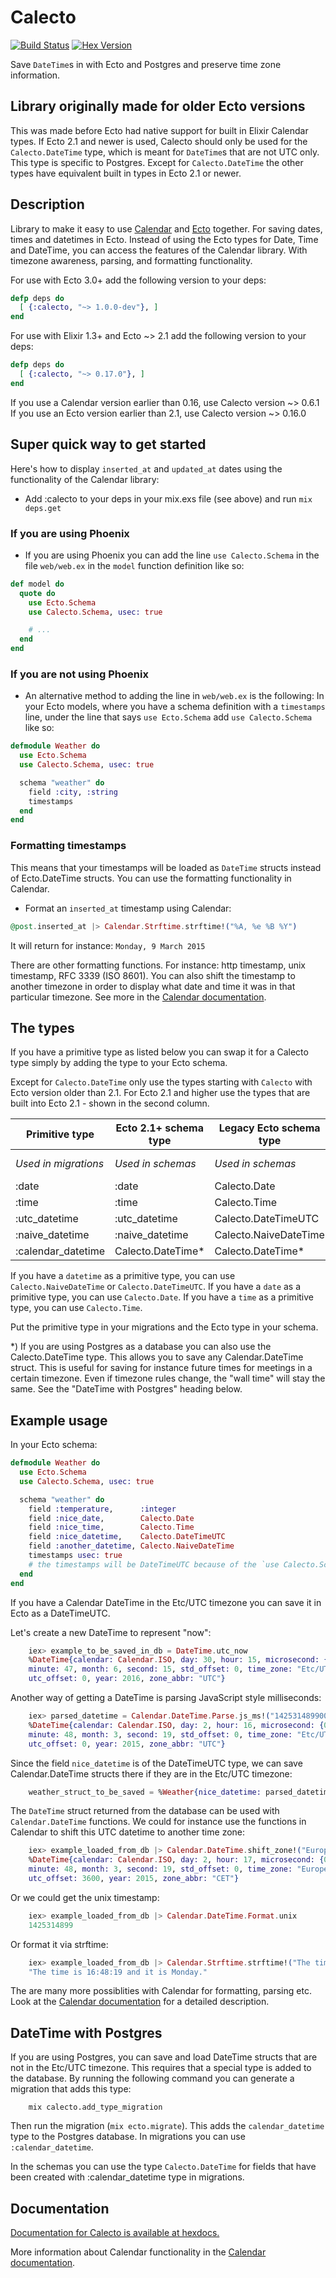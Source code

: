 Calecto
=======

[![Build
Status](https://travis-ci.org/lau/calecto.svg?branch=master)](https://travis-ci.org/lau/calecto)
[![Hex Version](http://img.shields.io/hexpm/v/calecto.svg?style=flat)](https://hex.pm/packages/calecto)


Save `DateTime`s in with Ecto and Postgres and preserve time zone information.

## Library originally made for older Ecto versions

This was made before Ecto had native support for built in Elixir Calendar types.
If Ecto 2.1 and newer is used, Calecto should only be used for the `Calecto.DateTime`
type, which is meant for `DateTime`s that are not UTC only. This type is specific to Postgres.
Except for `Calecto.DateTime` the other types have equivalent built in types in Ecto 2.1 or newer.

## Description

Library to make it easy to use [Calendar](https://github.com/lau/calendar) and
[Ecto](https://github.com/elixir-lang/ecto) together.
For saving dates, times and datetimes in Ecto. Instead of using the Ecto
types for Date, Time and DateTime, you can access the features of the Calendar
library. With timezone awareness, parsing, and formatting functionality.


For use with Ecto 3.0+ add the following version to your deps:

```elixir
defp deps do
  [ {:calecto, "~> 1.0.0-dev"}, ]
end
```

For use with Elixir 1.3+ and Ecto ~> 2.1 add the following version to your deps:

```elixir
defp deps do
  [ {:calecto, "~> 0.17.0"}, ]
end
```

If you use a Calendar version earlier than 0.16, use Calecto version ~> 0.6.1
If you use an Ecto version earlier than 2.1, use Calecto version ~> 0.16.0

## Super quick way to get started

Here's how to display `inserted_at` and `updated_at` dates using the
functionality of the Calendar library:

- Add :calecto to your deps in your mix.exs file (see above) and run `mix deps.get`

### If you are using Phoenix

- If you are using Phoenix you can add the line `use Calecto.Schema` in the file
`web/web.ex` in the `model` function definition like so:

```elixir
def model do
  quote do
    use Ecto.Schema
    use Calecto.Schema, usec: true

    # ...
  end
end
```

### If you are not using Phoenix

- An alternative method to adding the line in `web/web.ex` is the following:
  In your Ecto models, where you have a schema definition with a `timestamps`
  line, under the line that says `use Ecto.Schema` add `use Calecto.Schema` like so:

```elixir
defmodule Weather do
  use Ecto.Schema
  use Calecto.Schema, usec: true

  schema "weather" do
    field :city, :string
    timestamps
  end
end
```

### Formatting timestamps

This means that your timestamps will be loaded as `DateTime` structs
instead of Ecto.DateTime structs. You can use the formatting functionality
in Calendar.

- Format an `inserted_at` timestamp using Calendar:

```elixir
@post.inserted_at |> Calendar.Strftime.strftime!("%A, %e %B %Y")
```
It will return for instance: `Monday, 9 March 2015`

There are other formatting functions. For instance: http timestamp, unix
timestamp, RFC 3339 (ISO 8601). You can also shift the timestamp to another
timezone in order to display what date and time it was in that particular
timezone. See more in the [Calendar documentation](http://hexdocs.pm/calendar/).

## The types

If you have a primitive type as listed below you can swap it for a Calecto type
simply by adding the type to your Ecto schema.

Except for `Calecto.DateTime` only use the types starting with `Calecto` with Ecto
version older than 2.1. For Ecto 2.1 and higher use the types that are built
into Ecto 2.1 - shown in the second column.

| Primitive type            | Ecto 2.1+ schema type | Legacy Ecto schema type | Equivalent Calendar type |
| ------------------------- | ----------------------| ----------------------- | ------------------------ |
| *Used in migrations*      | *Used in schemas*     | *Used in schemas*       | *Type returned from db*  |
| :date                     | :date                 | Calecto.Date            | Date                     |
| :time                     | :time                 | Calecto.Time            | Time                     |
| :utc_datetime             | :utc_datetime         | Calecto.DateTimeUTC     | DateTime                 |
| :naive_datetime           | :naive_datetime       | Calecto.NaiveDateTime   | NaiveDateTime            |
| :calendar_datetime        | Calecto.DateTime*     | Calecto.DateTime*       | DateTime                 |

If you have a `datetime` as a primitive type, you can use `Calecto.NaiveDateTime` or
`Calecto.DateTimeUTC`.
If you have a `date` as a primitive type, you can use `Calecto.Date`.
If you have a `time` as a primitive type, you can use `Calecto.Time`.

Put the primitive type in your migrations and the Ecto type in your schema.

*) If you are using Postgres as a database you can also use the Calecto.DateTime
type. This allows you to save any Calendar.DateTime struct. This is useful for
saving for instance future times for meetings in a certain timezone. Even if
timezone rules change, the "wall time" will stay the same. See the
"DateTime with Postgres" heading below.

## Example usage

In your Ecto schema:

```elixir
defmodule Weather do
  use Ecto.Schema
  use Calecto.Schema, usec: true

  schema "weather" do
    field :temperature,      :integer
    field :nice_date,        Calecto.Date
    field :nice_time,        Calecto.Time
    field :nice_datetime,    Calecto.DateTimeUTC
    field :another_datetime, Calecto.NaiveDateTime
    timestamps usec: true
    # the timestamps will be DateTimeUTC because of the `use Calecto.Schema` line
  end
end
```

If you have a Calendar DateTime in the Etc/UTC timezone
you can save it in Ecto as a DateTimeUTC.

Let's create a new DateTime to represent "now":

```elixir
    iex> example_to_be_saved_in_db = DateTime.utc_now
    %DateTime{calendar: Calendar.ISO, day: 30, hour: 15, microsecond: {46167, 6},
    minute: 47, month: 6, second: 15, std_offset: 0, time_zone: "Etc/UTC",
    utc_offset: 0, year: 2016, zone_abbr: "UTC"}
```

Another way of getting a DateTime is parsing JavaScript style milliseconds:

```elixir
    iex> parsed_datetime = Calendar.DateTime.Parse.js_ms!("1425314899000")
    %DateTime{calendar: Calendar.ISO, day: 2, hour: 16, microsecond: {0, 3},
    minute: 48, month: 3, second: 19, std_offset: 0, time_zone: "Etc/UTC",
    utc_offset: 0, year: 2015, zone_abbr: "UTC"}
```

Since the field `nice_datetime` is of the DateTimeUTC type, we can save
Calendar.DateTime structs there if they are in the Etc/UTC timezone:

```elixir
    weather_struct_to_be_saved = %Weather{nice_datetime: parsed_datetime}
```

The `DateTime` struct returned from the database can be used with
`Calendar.DateTime` functions. We could for instance use the functions in
Calendar to shift this UTC datetime to another time zone:

```elixir
    iex> example_loaded_from_db |> Calendar.DateTime.shift_zone!("Europe/Copenhagen")
    %DateTime{calendar: Calendar.ISO, day: 2, hour: 17, microsecond: {0, 3},
    minute: 48, month: 3, second: 19, std_offset: 0, time_zone: "Europe/Copenhagen",
    utc_offset: 3600, year: 2015, zone_abbr: "CET"}
```

Or we could get the unix timestamp:

```elixir
    iex> example_loaded_from_db |> Calendar.DateTime.Format.unix
    1425314899
```

Or format it via strftime:

```elixir
    iex> example_loaded_from_db |> Calendar.Strftime.strftime!("The time is %T and it is %A.")
    "The time is 16:48:19 and it is Monday."
```

The are many more possiblities with Calendar for formatting, parsing etc. Look
at the [Calendar documentation](http://hexdocs.pm/calendar/) for a detailed description.

## DateTime with Postgres

If you are using Postgres, you can save and load DateTime structs that are not
in the Etc/UTC timezone. This requires that a special type is added to the
database. By running the following command you can generate a migration that
adds this type:

```
    mix calecto.add_type_migration
```

Then run the migration (`mix ecto.migrate`). This adds the `calendar_datetime`
type to the Postgres database. In migrations you can use `:calendar_datetime`.

In the schemas you can use the type `Calecto.DateTime` for fields that have
been created with :calendar_datetime type in migrations.

## Documentation

[Documentation for Calecto is available at hexdocs.](http://hexdocs.pm/calecto/)

More information about Calendar functionality in the [Calendar documentation](http://hexdocs.pm/calendar/).
